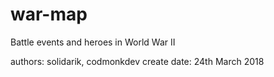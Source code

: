 # war-map
Battle events and heroes in World War II

authors: solidarik, codmonkdev
create date: 24th March 2018
